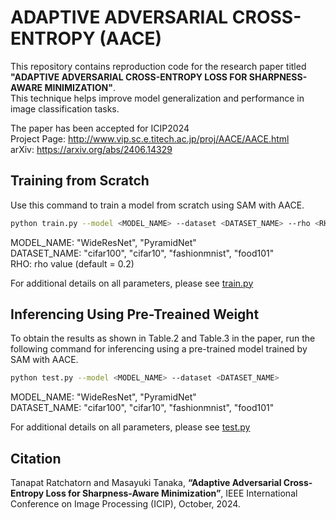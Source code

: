 # ADAPTIVE ADVERSARIAL CROSS-ENTROPY (AACE)
 
This repository contains reproduction code for the research paper titled **"ADAPTIVE ADVERSARIAL CROSS-ENTROPY LOSS FOR SHARPNESS-AWARE MINIMIZATION"**.  
This technique helps improve model generalization and performance in image classification tasks.

The paper has been accepted for ICIP2024  
Project Page: http://www.vip.sc.e.titech.ac.jp/proj/AACE/AACE.html  
arXiv: https://arxiv.org/abs/2406.14329

## Training from Scratch
Use this command to train a model from scratch using SAM with AACE.  

```bash
python train.py --model <MODEL_NAME> --dataset <DATASET_NAME> --rho <RHO>
```
MODEL_NAME: "WideResNet", "PyramidNet"  
DATASET_NAME: "cifar100", "cifar10", "fashionmnist", "food101"  
RHO: rho value (default = 0.2)

For additional details on all parameters, please see [train.py](train.py)

## Inferencing Using Pre-Treained Weight
To obtain the results as shown in Table.2 and Table.3 in the paper, run the following command for inferencing using a pre-trained model trained by SAM with AACE.


```bash
python test.py --model <MODEL_NAME> --dataset <DATASET_NAME>
```

MODEL_NAME: "WideResNet", "PyramidNet"  
DATASET_NAME: "cifar100", "cifar10", "fashionmnist", "food101"

For additional details on all parameters, please see [test.py](test.py)

## Citation
Tanapat Ratchatorn and Masayuki Tanaka, **“Adaptive Adversarial Cross-Entropy Loss for Sharpness-Aware Minimization”**, IEEE International Conference on Image Processing (ICIP), October, 2024.
